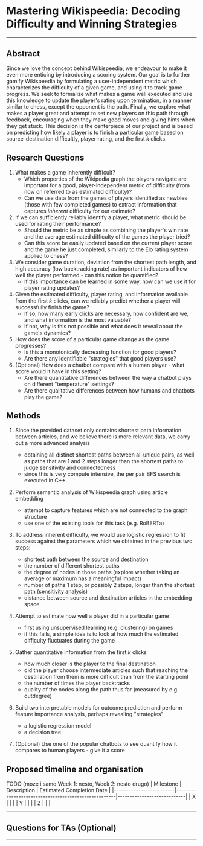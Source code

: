 # Mastering Wikispeedia: Decoding Difficulty and Winning Strategies

---

## Abstract

Since we love the concept behind Wikispeedia, we endeavour to make it even more enticing by introducing a scoring system. 
Our goal is to further gamify Wikispeedia by formulating a user-independent metric which characterizes the difficulty 
of a given game, and using it to track game progress.
We seek to formalize what makes a game well executed and use this knowledge to update the player's rating upon 
termination, in a manner similar to chess, except the opponent is the path.
Finally, we explore what makes a player great and attempt to set new players on this path through feedback, 
encouraging when they make good moves and giving hints when they get stuck. 
This decision is the centerpiece of our project and is based on predicting how likely a player is to finish 
a particular game based on source-destination difficultly, player rating, and the first $k$ clicks.

## Research Questions

1. What makes a game inherently difficult?
   - Which properties of the Wikipedia graph the players navigate are important for a good, player-independent metric of difficulty (from now on referred to as estimated difficulty)?
   - Can we use data from the games of players identified as newbies (those with few completed games) to extract information that captures *inherent* difficulty for our estimate?
2. If we can sufficiently reliably identify a player, what metric should be used for rating their performance?
   - Should the metric be as simple as combining the player's win rate and the average estimated difficulty of the games the player tried?
   - Can this score be easily updated based on the current player score and the game he just completed, similarly to the Elo rating system applied to chess?
3. We consider game duration, deviation from the shortest path length, and high accuracy (low backtracking rate) as important indicators of how well the player performed - can this notion be quantified?
   - If this importance can be learned in some way, how can we use it for player rating updates?
4. Given the estimated difficulty, player rating, and information available from the first $k$ clicks, can we reliably predict whether a player will successfully finish the game?
   - If so, how many early clicks are necessary, how confident are we, and what information is the most valuable?
   - If not, why is this not possible and what does it reveal about the game's dynamics?
5. How does the score of a particular game change as the game progresses?
   - Is this a monotonically decreasing function for good players?
   - Are there any identifiable "strategies" that good players use?
6. (Optional) How does a chatbot compare with a human player - what score would it have in this setting?
   - Are there quantitative differences between the way a chatbot plays on different "temperature" settings?
   - Are there qualitative differences between how humans and chatbots play the game?

## Methods

1. Since the provided dataset only contains shortest path information between articles, and we believe there is more relevant data, 
   we carry out a more advanced analysis
   - obtaining all distinct shortest paths between all unique pairs, as well as paths that are $1$ and $2$ steps longer than the shortest paths to judge sensitivity and connectedness
   - since this is very compute intensive, the per pair BFS search is executed in C++

2. Perform semantic analysis of Wikispeedia graph using article embedding
   - attempt to capture features which are not connected to the graph structure
   - use one of the existing tools for this task (e.g. RoBERTa)

3. To address inherent difficulty, we would use logistic regression to fit success against the parameters which we obtained in the previous two steps:
   - shortest path between the source and destination
   - the number of different shortest paths
   - the degree of nodes in those paths (explore whether taking an average or maximum has a meaningful impact)
   - number of paths $1$ step, or possibly $2$ steps, longer than the shortest path (sensitivity analysis)
   - distance between source and destination articles in the embedding space

4. Attempt to estimate how well a player did in a particular game
   - first using unsupervised learning (e.g. clustering) on games
   - if this fails, a simple idea is to look at how much the estimated difficulty fluctuates during the game

5. Gather quantitative information from the first $k$ clicks
   - how much closer is the player to the final destination
   - did the player choose intermediate articles such that reaching the destination from them is more difficult than from the starting point
   - the number of times the player backtracks
   - quality of the nodes along the path thus far (measured by e.g. outdegree)

6. Build two interpretable models for outcome prediction and perform feature importance analysis, perhaps revealing "strategies"
   - a logistic regression model
   - a decision tree

7. (Optional) Use one of the popular chatbots to see quantify how it compares to human players - give it a score

## Proposed timeline and organisation

TODO (moze i samo Week 1: nesto, Week 2: nesto drugo)
| Milestone               | Description                                         | Estimated Completion Date  |
|-------------------------|-----------------------------------------------------|----------------------------|
| X                       |                                                     |                            |
| Y                       |                                                     |                            |
| Z                       |                                                     |                            |

---

## Questions for TAs (Optional)

---
